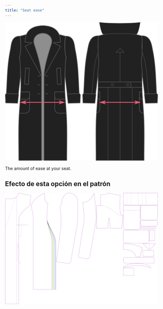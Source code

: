 ```yaml
---
title: "Seat ease"
---
```


![Seat ease](./seatease.svg)

The amount of ease at your seat.

## Efecto de esta opción en el patrón

![This image shows the effect of this option by superimposing several variants that have a different value for this option](carlita_seatease_sample.svg "Effect of this option on the pattern")
